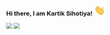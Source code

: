 ### Hi there, I am Kartik Sihotiya! <img src="https://raw.githubusercontent.com/PtPrashantTripathi/ptprashanttripathi/master/hi.gif" width="30px">
<a href="https://www.linkedin.com/in/kartik-sihotiya-2002"><img src='https://img.shields.io/badge/Kartik Sihotiya-0077B5?style=flat-square&logo=linkedin&logoColor=white'></a>
<a href="mailto:ksihotiya@gmail.com"><img src='https://img.shields.io/badge/Ksihotiya@gmail.com-gray?style=flat-square&logo=gmail&logoColor=red&link'></a>

 


<!--
**SihotiyaKartik/SihotiyaKartik** is a ✨ _special_ ✨ repository because its `README.md` (this file) appears on your GitHub profile.

Here are some ideas to get you started:

- 🔭 I’m currently working on ...
- 🌱 I’m currently learning ...
- 👯 I’m looking to collaborate on ...
- 🤔 I’m looking for help with ...
- 💬 Ask me about ...
- 📫 How to reach me: ...
- 😄 Pronouns: ...
- ⚡ Fun fact: ...
-->
